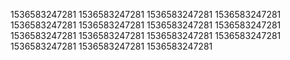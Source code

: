 1536583247281
1536583247281
1536583247281
1536583247281
1536583247281
1536583247281
1536583247281
1536583247281
1536583247281
1536583247281
1536583247281
1536583247281
1536583247281
1536583247281
1536583247281